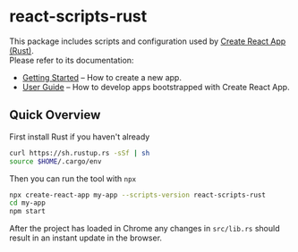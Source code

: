 # react-scripts-rust

This package includes scripts and configuration used by [Create React App (Rust)](https://github.com/thomashorrobin/create-react-app-rust).<br>
Please refer to its documentation:

- [Getting Started](https://facebook.github.io/create-react-app/docs/getting-started) – How to create a new app.
- [User Guide](https://facebook.github.io/create-react-app/) – How to develop apps bootstrapped with Create React App.


## Quick Overview

First install Rust if you haven't already
```sh
curl https://sh.rustup.rs -sSf | sh
source $HOME/.cargo/env
```
Then you can run the tool with `npx`
```sh
npx create-react-app my-app --scripts-version react-scripts-rust
cd my-app
npm start
```

After the project has loaded in Chrome any changes in `src/lib.rs` should result in an instant update in the browser.
